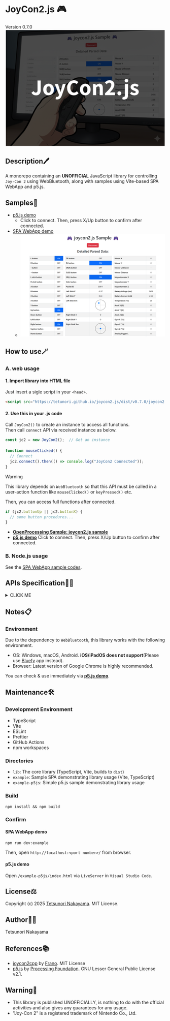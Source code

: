 # JoyCon2.js 🎮

Version 0.7.0  
<img src="./images/keyVisual.png" width="640px"/>  

## Description🖊️

A monorepo containing an **UNOFFICIAL** JavaScript library for controlling `Joy-Con 2` using WebBluetooth, along with samples using Vite-based SPA WebApp and p5.js.

## Samples🔰

- [p5.js demo](https://tetunori.github.io/joycon2.js/sample/)
  - Click to connect. Then, press X/Up button to confirm after connected.
- [SPA WebApp demo](https://tetunori.github.io/joycon2.js/example/dist/)  
  - <img src="./images/webapp.png" width="640px"/>

## How to use🪄

### A. web usage

#### 1. Import library into HTML file
Just insert a sigle script in your `<head>`.  
```html 
<script src="https://tetunori.github.io/joycon2.js/dist/v0.7.0/joycon2.js"></script>
```

#### 2. Use this in your .js code
Call `JoyCon2()` to create an instance to access all functions.  
Then call `connect` API via received instance as below.


```javascript
const jc2 = new JoyCon2();  // Get an instance

function mouseClicked() {
  // Connect
  jc2.connect().then(() => console.log("JoyCon2 Connected"));
}
```
> [!WARNING]
> This library depends on `WebBluetooth` so that this API must be called in a user-action function like `mouseClicked()` or `keyPressed()` etc.

Then, you can access full functions after connected.
```javascript
if (jc2.buttonUp || jc2.buttonX) {
  // some button procedures...
}
```
- **[OpenProcessing Sample: joycon2.js sample](https://openprocessing.org/sketch/1716380)**
- **[p5.js demo](https://tetunori.github.io/joycon2.js/sample/)**
Click to connect. Then, press X/Up button to confirm after connected.


### B. Node.js usage
See the [SPA WebApp sample codes](https://github.com/tetunori/joycon2.js/tree/main/example/).


## APIs Specification👨‍💻
<details><summary>CLICK ME</summary>

### API List

- [Constructor](#Constructor)
- [Methods](#Methods)
- [Properties](#Properties)

### Constructor
```javascript
new JoyCon2()
```

Parameters: None  
  
Return: joycon2.js instance  

### Methods
#### connect
```javascript
connect()
```

Overview:  
Connect with Joy-Con 2.

Type: `async`  
  
Parameters: None  
  
Return: `Promise<void>`  

Notes:  
Connection success or failure can be captured using then/catch methods.
```javascript
// Consider `jc2` to be joycon2.js instance
jc2.connect()
  .then(() => {
    console.log("✅ JoyCon2 Connected");
  })
  .catch((err) => {
    console.error("❌ JoyCon2 Connection failed:", err);
  });
```

#### disconnect
```javascript
disconnect()
```

Overview:  
Disconnect from connected Joy-Con 2.

Type: `sync`  
  
Parameters: None  
  
Return: None  
 

### Properties
Overview:  
You can access current input status.
```javascript
// Consider `jc2` to be connected joycon2.js instance
if (jc2.buttonUp || jc2.buttonX) {
  // some button procedures...
}
```

| Property         | Type         | Description                                  |
| ---------------- | ------------ | -------------------------------------------- |
| `packetId`       | `number`     | Packet identifier                            |
| `buttonL`        | `boolean`    | L button pressed                             |
| `buttonR`        | `boolean`    | R button pressed                             |
| `buttonMinus`    | `boolean`    | Minus (-) button pressed                     |
| `buttonPlus`     | `boolean`    | Plus (+) button pressed                      |
| `buttonLStick`   | `boolean`    | Left stick button pressed                    |
| `buttonRStick`   | `boolean`    | Right stick button pressed                   |
| `buttonA`        | `boolean`    | A button pressed                             |
| `buttonB`        | `boolean`    | B button pressed                             |
| `buttonC`        | `boolean`    | C button pressed                             |
| `buttonX`        | `boolean`    | X button pressed                             |
| `buttonY`        | `boolean`    | Y button pressed                             |
| `buttonUp`       | `boolean`    | D-Pad Up pressed                             |
| `buttonDown`     | `boolean`    | D-Pad Down pressed                           |
| `buttonLeft`     | `boolean`    | D-Pad Left pressed                           |
| `buttonRight`    | `boolean`    | D-Pad Right pressed                          |
| `buttonCapture`  | `boolean`    | Capture button pressed                       |
| `buttonHome`     | `boolean`    | Home button pressed                          |
| `buttonZR`       | `boolean`    | ZR button pressed                            |
| `buttonZL`       | `boolean`    | ZL button pressed                            |
| `buttonSR_R`     | `boolean`    | SR button (Right) pressed                    |
| `buttonSL_R`     | `boolean`    | SL button (Right) pressed                    |
| `buttonSR_L`     | `boolean`    | SR button (Left) pressed                     |
| `buttonSL_L`     | `boolean`    | SL button (Left) pressed                     |
| `leftStickX`     | `number`     | Left stick X axis (-1.0 to 1.0, normalized)  |
| `leftStickY`     | `number`     | Left stick Y axis (-1.0 to 1.0, normalized)  |
| `rightStickX`    | `number`     | Right stick X axis (-1.0 to 1.0, normalized) |
| `rightStickY`    | `number`     | Right stick Y axis (-1.0 to 1.0, normalized) |
| `mouseX`         | `number`     | Mouse movement X                             |
| `mouseY`         | `number`     | Mouse movement Y                             |
| `mouseUnknown`   | `number`     | Unknown mouse-related value                  |
| `mouseDistance`  | `number`     | Mouse movement distance                      |
| `magX`           | `number`     | Magnetometer X axis                          |
| `magY`           | `number`     | Magnetometer Y axis                          |
| `magZ`           | `number`     | Magnetometer Z axis                          |
| `batteryVoltage` | `number`     | Battery voltage                              |
| `batteryCurrent` | `number`     | Battery current (A)                          |
| `temperature`    | `number`     | Temperature in Celsius                       |
| `accelX`         | `number`     | Accelerometer X axis (g)                     |
| `accelY`         | `number`     | Accelerometer Y axis (g)                     |
| `accelZ`         | `number`     | Accelerometer Z axis (g)                     |
| `gyroX`          | `number`     | Gyroscope X axis (deg/s)                     |
| `gyroY`          | `number`     | Gyroscope Y axis (deg/s)                     |
| `gyroZ`          | `number`     | Gyroscope Z axis (deg/s)                     |
| `triggerL`       | `number`     | Left trigger value (0-255)                   |
| `triggerR`       | `number`     | Right trigger value (0-255)                  |
| `simpleParsed`   | `object`     | Simple parsed data(For Debug)                |
| `rawData`        | `Uint8Array` | Raw BLE data bytes(For Debug)                |

<p>

</p>
</details>


## Notes📋
### Environment 
Due to the dependency to `WebBluetooth`, this library works with the following environment.  
- OS: Windows, macOS, Android. **iOS/iPadOS does not support**(Please use [Bluefy](https://apps.apple.com/jp/app/bluefy-web-ble-browser/id1492822055) app instead). 
- Browser: Latest version of Google Chrome is highly recommended.  

You can check & use immediately via **[p5.js demo](https://tetunori.github.io/joycon2.js/sample/)**.


## Maintenance🛠️
### Development Environment
- TypeScript
- Vite
- ESLint
- Prettier
- GitHub Actions
- npm workspaces

### Directories
- `lib`: The core library (TypeScript, Vite, builds to `dist`)
- `example`: Sample SPA demonstrating library usage (Vite, TypeScript)
- `example-p5js`: Simple p5.js sample demonstrating library usage

### Build

```
npm install && npm build
```

### Confirm
#### SPA WebApp demo

```
npm run dev:example
```
Then, open `http://localhost:<port number>/` from browser.

#### p5.js demo

Open `/example-p5js/index.html` via `LiveServer` in `Visual Studio Code`.


## License⚖️

Copyright (c) 2025 [Tetsunori Nakayama](https://github.com/tetunori). MIT License.

## Author🧙‍♂️

Tetsunori Nakayama

## References📚

- [joycon2cpp](https://github.com/TheFrano/joycon2cpp) by [Frano](https://github.com/TheFrano). MIT License
- [p5.js](https://github.com/processing/p5.js) by [Processing Foundation](https://github.com/processing). GNU Lesser General Public License v2.1.

## Warning🚨

- This library is published UNOFFICIALLY, is nothing to do with the official activities and also gives any guarantees for any usage.  
- "Joy-Con 2" is a registered trademark of Nintendo Co., Ltd.